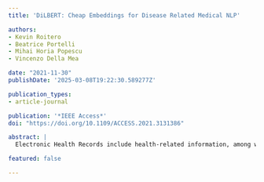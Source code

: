 ```yaml
---
title: 'DiLBERT: Cheap Embeddings for Disease Related Medical NLP'

authors:
- Kevin Roitero
- Beatrice Portelli
- Mihai Horia Popescu
- Vincenzo Della Mea

date: "2021-11-30"
publishDate: '2025-03-08T19:22:30.589277Z'

publication_types:
- article-journal

publication: '*IEEE Access*'
doi: "https://doi.org/10.1109/ACCESS.2021.3131386"

abstract: |
  Electronic Health Records include health-related information, among which there is text mentioning health conditions and diagnoses. Usually, text is also coded using appropriate terminologies and classifications. The act of coding is time consuming and prone to mistakes. Consequently, there is increasing demand for clinical text mining tools to help coding. In last few years Natural Language Processing (NLP) models has been shown to be effective in sentence-level tasks. Taking advantage from the transfer learning capabilities of those models, a number of biomedicine and health specific models have been also developed. However, also biomedical models can be seen as too general for some specific area like diagnostic expressions. In this paper, we describe a BERT model specialized on tasks related to diagnoses and health conditions. To obtain a disease-related language model, we created a pre-training corpora starting from ICD-11 entities, and enriched them with documents selected by querying PubMed and Wikipedia with entity names. Fine-tuning has been carried out towards three downstream tasks on two different datasets. Results show that our model, besides being trained on a much smaller corpora than state-of-the-art algorithms, leads to comparable or higher accuracy scores on all the considered tasks, in particular 97.53% accuracy on death certificate coding, and 81.32% on clinical document coding, which are both slightly higher than other models. To summarize the practical implications of our work, we pre-trained and fine-tuned a domain specific BERT model on a small corpora, with comparable or better performance than state-of-the-art models. This approach may also simplify the development of models for languages different from English, due to the minor quantity of data needed for training.

featured: false

---
```

